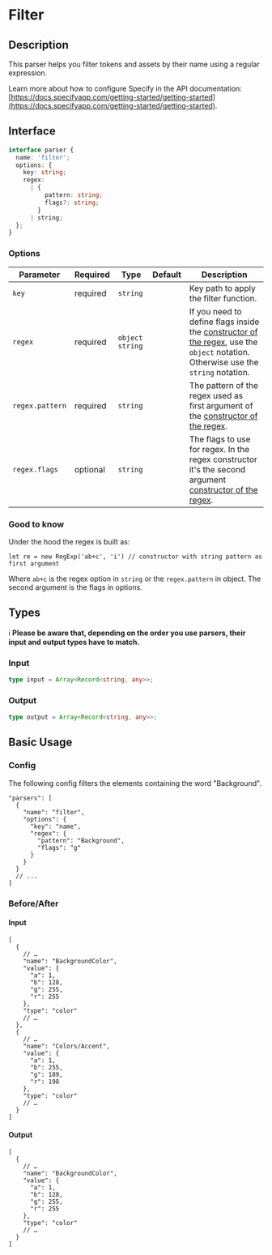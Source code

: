 # Filter

## Description
This parser helps you filter tokens and assets by their name using a regular expression.

Learn more about how to configure Specify in the API documentation: [https://docs.specifyapp.com/getting-started/getting-started](https://docs.specifyapp.com/getting-started/getting-started).

## Interface

```ts
interface parser {
  name: 'filter';
  options: {
    key: string;
    regex:
      | {
          pattern: string;
          flags?: string;
        }
      | string;
  };
}
```

### Options

| Parameter       | Required | Type              | Default | Description                                                                                                                                                                                                                                                  |
| --------------- | -------- | ----------------- | ------- | ------------------------------------------------------------------------------------------------------------------------------------------------------------------------------------------------------------------------------------------------------------ |
| `key`           | required | `string`          |         | Key path to apply the filter function.                                                                                                                                                                                                                       |
| `regex`         | required | `object` `string` |         | If you need to define flags inside the [constructor of the regex](https://developer.mozilla.org/en-US/docs/Web/JavaScript/Reference/Global_Objects/RegExp#literal_notation_and_constructor), use the `object` notation. Otherwise use the `string` notation. |
| `regex.pattern` | required | `string`          |         | The pattern of the regex used as first argument of the [constructor of the regex](https://developer.mozilla.org/en-US/docs/Web/JavaScript/Reference/Global_Objects/RegExp#literal_notation_and_constructor).                                                 |
| `regex.flags`   | optional | `string`          |         | The flags to use for regex. In the regex constructor it's the second argument [constructor of the regex](https://developer.mozilla.org/en-US/docs/Web/JavaScript/Reference/Global_Objects/RegExp#literal_notation_and_constructor).                          |

### Good to know

Under the hood the regex is built as:

`let re = new RegExp('ab+c', 'i') // constructor with string pattern as first argument`

Where `ab+c` is the regex option in `string` or the `regex.pattern` in object. The second argument is the flags in options.

## Types

ℹ️ **Please be aware that, depending on the order you use parsers, their input and output types have to match.**

### Input

```ts
type input = Array<Record<string, any>>;
```

### Output

```ts
type output = Array<Record<string, any>>;
```

## Basic Usage

### Config

The following config filters the elements containing the word "Background".
```jsonc
"parsers": [
  {
    "name": "filter",
    "options": {
      "key": "name",
      "regex": {
        "pattern": "Background",
        "flags": "g"
      }
    }
  }
  // ...
]
```

### Before/After

#### Input

```jsonc
[
  {
    // …
    "name": "BackgroundColor",
    "value": {
      "a": 1,
      "b": 128,
      "g": 255,
      "r": 255
    },
    "type": "color"
    // …
  },
  {
    // …
    "name": "Colors/Accent",
    "value": {
      "a": 1,
      "b": 255,
      "g": 189,
      "r": 198
    },
    "type": "color"
    // …
  }
]
```

#### Output

```jsonc
[
  {
    // …
    "name": "BackgroundColor",
    "value": {
      "a": 1,
      "b": 128,
      "g": 255,
      "r": 255
    },
    "type": "color"
    // …
  }
]
```
